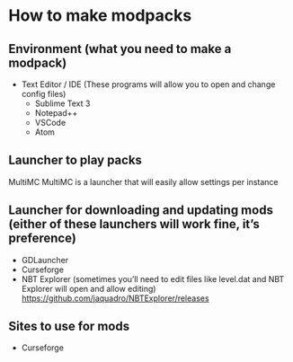 # How to make modpacks


## Environment (what you need to make a modpack)
- Text Editor / IDE (These programs will allow you to open and change config files)
    - Sublime Text 3
    - Notepad++
    - VSCode
    - Atom
## Launcher to play packs
MultiMC
MultiMC is a launcher that will easily allow settings per instance
## Launcher for downloading and updating mods (either of these launchers will work fine, it’s preference)
- GDLauncher
- Curseforge
- NBT Explorer (sometimes you’ll need to edit files like level.dat and NBT Explorer will open and allow editing)
https://github.com/jaquadro/NBTExplorer/releases
## Sites to use for mods
- Curseforge
